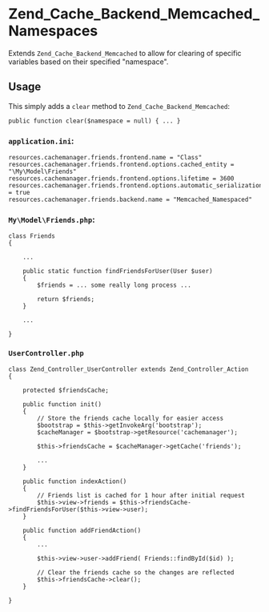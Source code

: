 # Zend_Cache_Backend_Memcached_Namespaces

Extends `Zend_Cache_Backend_Memcached` to allow for clearing of specific variables based
on their specified "namespace".

## Usage

This simply adds a `clear` method to `Zend_Cache_Backend_Memcached`:

    public function clear($namespace = null) { ... }

### `application.ini`:

    resources.cachemanager.friends.frontend.name = "Class"
    resources.cachemanager.friends.frontend.options.cached_entity = "\My\Model\Friends"
    resources.cachemanager.friends.frontend.options.lifetime = 3600
    resources.cachemanager.friends.frontend.options.automatic_serialization = true
    resources.cachemanager.friends.backend.name = "Memcached_Namespaced"
    
### `My\Model\Friends.php`:

    class Friends
    {
        
        ...
        
        public static function findFriendsForUser(User $user)
        {
            $friends = ... some really long process ...
            
            return $friends;
        }
        
        ...
        
    }

### `UserController.php`

    class Zend_Controller_UserController extends Zend_Controller_Action
    {
        
        protected $friendsCache;
        
        public function init()
        {
            // Store the friends cache locally for easier access
            $bootstrap = $this->getInvokeArg('bootstrap');
            $cacheManager = $bootstrap->getResource('cachemanager');
            
            $this->friendsCache = $cacheManager->getCache('friends');
            
            ...
        }
        
        public function indexAction()
        {
            // Friends list is cached for 1 hour after initial request
            $this->view->friends = $this->friendsCache->findFriendsForUser($this->view->user);
        }
        
        public function addFriendAction()
        {
            ...
            
            $this->view->user->addFriend( Friends::findById($id) );
            
            // Clear the friends cache so the changes are reflected
            $this->friendsCache->clear();
        }
        
    }
    